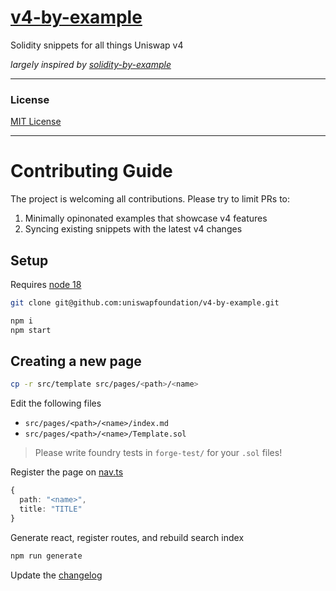# [v4-by-example](https://v4-by-example.org)

Solidity snippets for all things Uniswap v4

*largely inspired by [solidity-by-example](https://solidity-by-example.org)*

---

### License

[MIT License](LICENSE)

---

# Contributing Guide

The project is welcoming all contributions. Please try to limit PRs to:

1. Minimally opinonated examples that showcase v4 features
2. Syncing existing snippets with the latest v4 changes

## Setup

Requires [node 18](https://nodejs.org/en/download)

```bash
git clone git@github.com:uniswapfoundation/v4-by-example.git

npm i
npm start
```

## Creating a new page

```bash
cp -r src/template src/pages/<path>/<name>
```

Edit the following files
* `src/pages/<path>/<name>/index.md`
* `src/pages/<path>/<name>/Template.sol`

> Please write foundry tests in `forge-test/` for your `.sol` files!

Register the page on [nav.ts](src/nav.ts)
```typescript
{
  path: "<name>",
  title: "TITLE"
}
```

Generate react, register routes, and rebuild search index
```bash
npm run generate
```

Update the [changelog](src/pages/index.tsx#L11)